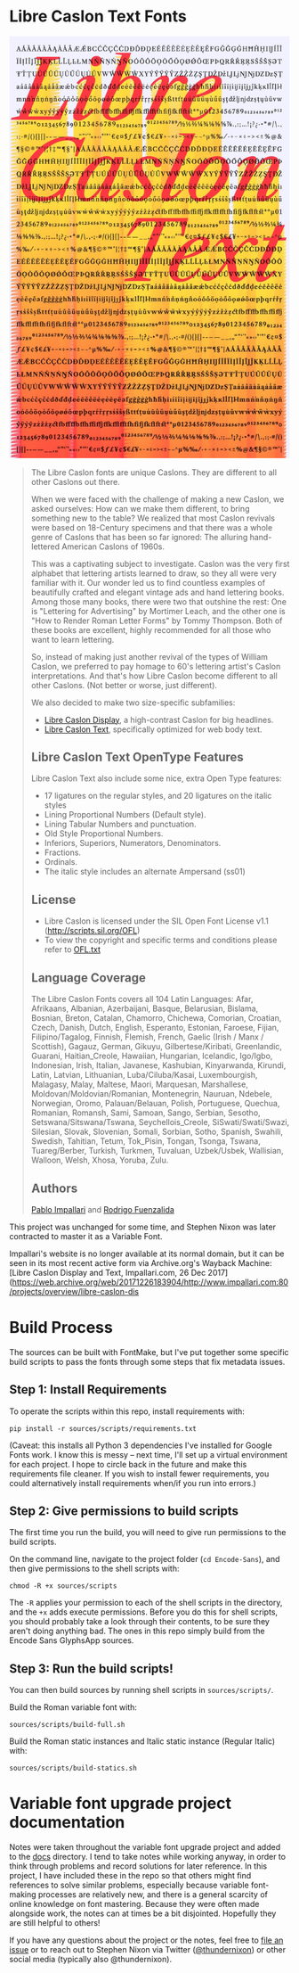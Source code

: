 Libre Caslon Text Fonts
======================

![](sample.jpg)

> The Libre Caslon fonts are unique Caslons. They are different to all other Caslons out there.
> 
> When we were faced with the challenge of making a new Caslon, we asked ourselves: How can we make them different, to bring something new to the table?
> We realized that most Caslon revivals were based on 18-Century specimens and that there was a whole genre of Caslons that has been so far ignored: The alluring hand-lettered American Caslons of 1960s.
> 
> This was a captivating subject to investigate. Caslon was the very first alphabet that lettering artists learned to draw, so they all were very familiar with it. Our wonder led us to find countless examples of beautifully crafted and elegant vintage ads and hand lettering books. Among those many books, there were two that outshine the rest: One is "Lettering for Advertising" by Mortimer Leach, and the other one is "How to Render Roman Letter Forms" by Tommy Thompson. Both of these books are excellent, highly recommended for all those who want to learn lettering.
> 
> So, instead of making just another revival of the types of William Caslon, we preferred to pay homage to 60's lettering artist's Caslon interpretations. And that's how Libre Caslon become different to all other Caslons. (Not better or worse, just different).
> 
> We also decided to make two size-specific subfamilies:
> - [Libre Caslon Display](https://github.com/impallari/Libre-Caslon-Display/), a high-contrast Caslon for big headlines.
> - [Libre Caslon Text](https://github.com/impallari/Libre-Caslon-Text/), specifically optimized for web body text.
> 
> ## Libre Caslon Text OpenType Features
> 
> Libre Caslon Text also include some nice, extra Open Type features:
> - 17 ligatures on the regular styles, and 20 ligatures on the italic styles
> - Lining Proportional Numbers (Default style).
> - Lining Tabular Numbers and punctuation.
> - Old Style Proportional Numbers.
> - Inferiors, Superiors, Numerators, Denominators.
> - Fractions.
> - Ordinals.
> - The italic style includes an alternate Ampersand (ss01)
> 
> ## License
> 
> - Libre Caslon is licensed under the SIL Open Font License v1.1 (<http://scripts.sil.org/OFL>)
> - To view the copyright and specific terms and conditions please refer to [OFL.txt](https://github.com/impallari/Libre-Caslon-Text/blob/master/OFL.txt)
> 
> ## Language Coverage
> 
> The Libre Caslon Fonts covers all 104 Latin Languages: Afar, Afrikaans, Albanian, Azerbaijani, Basque, Belarusian, Bislama, Bosnian, Breton, Catalan, Chamorro, Chichewa, Comorian, Croatian, Czech, Danish, Dutch, English, Esperanto, Estonian, Faroese, Fijian, Filipino/Tagalog, Finnish, Flemish, French, Gaelic (Irish / Manx / Scottish), Gagauz, German, Gikuyu, Gilbertese/Kiribati, Greenlandic, Guarani, Haitian_Creole, Hawaiian, Hungarian, Icelandic, Igo/Igbo, Indonesian, Irish, Italian, Javanese, Kashubian, Kinyarwanda, Kirundi, Latin, Latvian, Lithuanian, Luba/Ciluba/Kasai, Luxembourgish, Malagasy, Malay, Maltese, Maori, Marquesan, Marshallese, Moldovan/Moldovian/Romanian, Montenegrin, Nauruan, Ndebele, Norwegian, Oromo, Palauan/Belauan, Polish, Portuguese, Quechua, Romanian, Romansh, Sami, Samoan, Sango, Serbian, Sesotho, Setswana/Sitswana/Tswana, Seychellois_Creole, SiSwati/Swati/Swazi, Silesian, Slovak, Slovenian, Somali, Sorbian, Sotho, Spanish, Swahili, Swedish, Tahitian, Tetum, Tok_Pisin, Tongan, Tsonga, Tswana, Tuareg/Berber, Turkish, Turkmen, Tuvaluan, Uzbek/Usbek, Wallisian, Walloon, Welsh, Xhosa, Yoruba, Zulu.
> 
> ## Authors
> 
> [Pablo Impallari](http://www.impallari.com) and [Rodrigo Fuenzalida](http://www.rfuenzalida.com)

This project was unchanged for some time, and Stephen Nixon was later contracted to master it as a Variable Font.

Impallari's website is no longer available at its normal domain, but it can be seen in its most recent active form via Archive.org's Wayback Machine: [Libre Caslon Display and Text, Impallari.com, 26 Dec 2017](https://web.archive.org/web/20171226183904/http://www.impallari.com:80/projects/overview/libre-caslon-dis

# Build Process

The sources can be built with FontMake, but I've put together some specific build scripts to pass the fonts through some steps that fix metadata issues.

## Step 1: Install Requirements

To operate the scripts within this repo, install requirements with:

```
pip install -r sources/scripts/requirements.txt
```

(Caveat: this installs all Python 3 dependencies I've installed for Google Fonts work. I know this is messy – next time, I'll set up a virtual environment for each project. I hope to circle back in the future and make this requirements file cleaner. If you wish to install fewer requirements, you could alternatively install requirements when/if you run into errors.)

## Step 2: Give permissions to build scripts

The first time you run the build, you will need to give run permissions to the build scripts.

On the command line, navigate to the project folder (`cd Encode-Sans`), and then give permissions to the shell scripts with:

```
chmod -R +x sources/scripts
```

The `-R` applies your permission to each of the shell scripts in the directory, and the `+x` adds execute permissions. Before you do this for shell scripts, you should probably take a look through their contents, to be sure they aren't doing anything bad. The ones in this repo simply build from the Encode Sans GlyphsApp sources.

## Step 3: Run the build scripts!

You can then build sources by running shell scripts in `sources/scripts/`.

Build the Roman variable font with:

```
sources/scripts/build-full.sh
```

Build the Roman static instances and Italic static instance (Regular Italic) with:

```
sources/scripts/build-statics.sh
```

# Variable font upgrade project documentation

Notes were taken throughout the variable font upgrade project and added to the [docs](/docs) directory. I tend to take notes while working anyway, in order to think through problems and record solutions for later reference. In this project, I have included these in the repo so that others might find references to solve similar problems, especially because variable font-making processes are relatively new, and there is a general scarcity of online knowledge on font mastering. Because they were often made alongside work, the notes can at times be a bit disjointed. Hopefully they are still helpful to others! 

If you have any questions about the project or the notes, feel free to [file an issue](/issues) or to reach out to Stephen Nixon via Twitter ([@thundernixon](https://twitter.com/thundernixon)) or other social media (typically also @thundernixon).